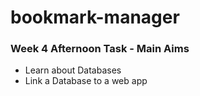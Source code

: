 # bookmark-manager

### Week 4 Afternoon Task - Main Aims

* Learn about Databases
* Link a Database to a web app
